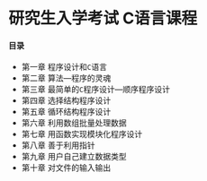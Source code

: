 # 研究生入学考试 C语言课程
#### 目录

- 第一章 程序设计和```C```语言
- 第二章 算法—程序的灵魂
- 第三章 最简单的```C```程序设计—顺序程序设计
- 第四章 选择结构程序设计
- 第五章 循环结构程序设计
- 第六章 利用数组批量处理数据
- 第七章 用函数实现模块化程序设计
- 第八章 善于利用指针
- 第九章 用户自己建立数据类型
- 第十章 对文件的输入输出
